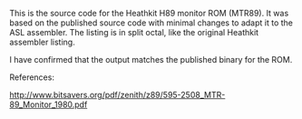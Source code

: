 This is the source code for the Heathkit H89 monitor ROM (MTR89). It
was based on the published source code with minimal changes to adapt
it to the ASL assembler. The listing is in split octal, like the
original Heathkit assembler listing.

I have confirmed that the output matches the published binary for the
ROM.

References:

http://www.bitsavers.org/pdf/zenith/z89/595-2508_MTR-89_Monitor_1980.pdf
